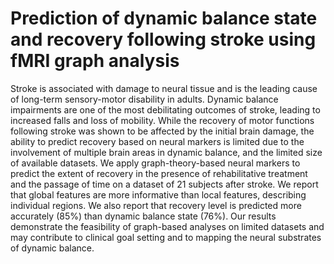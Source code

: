 # Prediction of dynamic balance state and recovery following stroke using fMRI graph analysis

Stroke is associated with damage to neural tissue and is the leading cause of long-term sensory-motor disability in adults. Dynamic balance impairments are one of the most debilitating outcomes of stroke, leading to increased falls and loss of mobility. While the recovery of motor functions following stroke was shown to be affected by the initial brain damage, the ability to predict recovery based on neural markers is limited due to the involvement of multiple brain areas in dynamic balance, and the limited size of available datasets. We apply graph-theory-based neural markers to predict the extent of recovery in the presence of rehabilitative treatment and the passage of time on a dataset of 21 subjects after stroke. We report that global features are more informative than local features, describing individual regions. We also report that recovery level is predicted more accurately (85%) than dynamic balance state (76%). Our results demonstrate the feasibility of graph-based analyses on limited datasets and may contribute to clinical goal setting and to mapping the neural substrates of dynamic balance.


